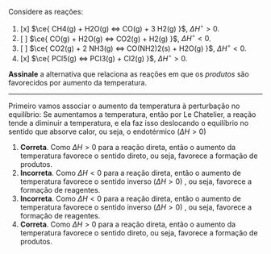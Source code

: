 Considere as reações:

1. [x] $\ce{ CH4(g) + H2O(g) <=> CO(g) + 3 H2(g) }$, $\Delta H^\circ > 0$.
2. [ ] $\ce{ CO(g) + H2O(g) <=> CO2(g) + H2(g) }$, $\Delta H^\circ < 0$.
3. [ ] $\ce{ CO2(g) + 2 NH3(g) <=> CO(NH2)2(s) + H2O(g) }$, $\Delta H^\circ < 0$.
4. [x] $\ce{ PCl5(g) <=> PCl3(g) + Cl2(g) }$, $\Delta H^\circ > 0$.

**Assinale** a alternativa que relaciona as reações em que os *produtos* são favorecidos por aumento da temperatura.

---

Primeiro vamos associar o aumento da temperatura à perturbação no equilíbrio:  Se aumentamos a temperatura, então por Le Chatelier, a reação tende a diminuir a temperatura, e ela faz isso deslocando o equilíbrio no sentido que absorve calor, ou seja, o endotérmico $(\Delta H>0)$

1. **Correta**. Como $\Delta H>0$ para a reação direta, então o aumento da temperatura favorece o sentido direto, ou seja, favorece a formação de produtos.
2. **Incorreta**. Como $\Delta H<0$ para a reação direta, então o aumento de temperatura favorece o sentido inverso ($\Delta H >0$) , ou seja, favorece a formação de reagentes.
3. **Incorreta**. Como $\Delta H<0$ para a reação direta, então o aumento de temperatura favorece o sentido inverso ($\Delta H >0$) , ou seja, favorece a formação de reagentes.
4. **Correta**. Como $\Delta H>0$ para a reação direta, então o aumento da temperatura favorece o sentido direto, ou seja, favorece a formação de produtos.
